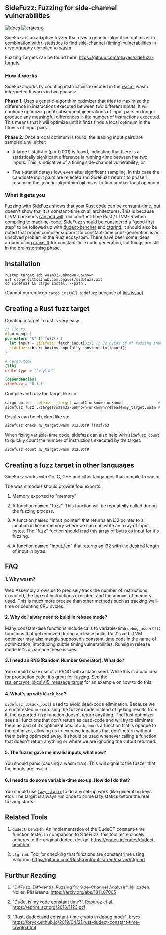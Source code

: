 ## SideFuzz: Fuzzing for side-channel vulnerabilities

[![docs](https://docs.rs/sidefuzz/badge.svg)](https://docs.rs/sidefuzz)
[![crates.io](https://meritbadge.herokuapp.com/sidefuzz)](https://crates.io/crates/sidefuzz)

SideFuzz is an adaptive fuzzer that uses a genetic-algorithim optimizer in combination with t-statistics to find side-channel (timing) vulnerabilities in cryptography compiled to [wasm](https://webassembly.org).

Fuzzing Targets can be found here: https://github.com/phayes/sidefuzz-targets

### How it works

SideFuzz works by counting instructions executed in the [wasmi](https://github.com/paritytech/wasmi) wasm interpreter. It works in two phases:

**Phase 1.** Uses a genetic-algorithim optimizer that tries to maximize the difference in instructions executed between two different inputs. It will continue optimizing until subsequent generations of input-pairs no longer produce any meaningful differences in the number of instructions executed. This means that it will optimize until it finds finds a local optimum in the fitness of input pairs.

**Phase 2.** Once a local optimum is found, the leading input-pairs are sampled until either:

- A large t-statistic (p = 0.001) is found, indicating that there is a statistically significant difference in running-time between the two inputs. This is indicative of a timing side-channel vulnerability; or

- The t-statistic stays low, even after significant sampling. In this case the candidate input pairs are rejected and SideFuzz returns to phase 1, resuming the genetic-algorithim optimizer to find another local optimum.

### What it gets you

Fuzzing with SideFuzz shows that your Rust code can be constant-time, but doesn't show that it *is* constant-time on all architectures. This is because LLVM backends [can and will](http://www.reparaz.net/oscar/misc/cmov.html) ruin constant-time Rust / LLVM-IR when compiling to machine-code. SideFuzz should be considered a "good first step" to be followed up with [dudect-bencher](https://crates.io/crates/dudect-bencher) and [ctgrind](https://github.com/RustCrypto/utils/tree/master/ctgrind). It should also be noted that proper compiler support for constant-time code-generation is an unsolved problem in the Rust ecosystem. There have been some ideas around using [cranelift](https://github.com/CraneStation/cranelift) for constant-time code generation, but things are still in the brainstorming phase. 

## Installation

```
rustup target add wasm32-unknown-unknown
git clone git@github.com:phayes/sidefuzz.git
cd sidefuzz && cargo install --path .
```

(Cannot currently do `cargo install sidefuzz` because of [this issue](https://github.com/phayes/sidefuzz/issues/12))

## Creating a Rust fuzz target

Creating a target in rust is very easy.

```rust
// lib.rs
#[no_mangle]
pub extern "C" fn fuzz() {
  let input = sidefuzz::fetch_input(32); // 32 bytes of of fuzzing input as a &[u8]
  sidefuzz::black_box(my_hopefully_constant_fn(input));
}
```

```toml
# Cargo.toml
[lib]
crate-type = ["cdylib"]

[dependencies]
sidefuzz = "0.1.1"
```

Compile and fuzz the target like so:

```bash
cargo build --release --target wasm32-unknown-unknown                # Always build in release mode
sidefuzz fuzz ./target/wasm32-unknown-unknown/release/my_target.wasm # Fuzzing!
```

Results can be checked like so:

```bash
sidefuzz check my_target.wasm 01250bf9 ff81f7b3
```

When fixing variable-time code, sidefuzz can also help with `sidefuzz count` to quickly count the number of instructions executed by the target.

```bash
sidefuzz count my_target.wasm 01250bf9
```

## Creating a fuzz target in other languages

SideFuzz works with Go, C, C++ and other langauges that compile to wasm.

The wasm module should provide four exports:

1. Memory exported to "memory"

2. A function named "fuzz". This function will be repeatedly called during the fuzzing process.

3. A function named "input_pointer" that returns an i32 pointer to a location in linear memory where we can can write an array of input bytes. The "fuzz" fuction should read this array of bytes as input for it's fuzzing.

4. A function named "input_len" that returns an i32 with the desired length of input in bytes.

## FAQ

#### 1. Why wasm?

Web Assembly allows us to precisely track the number of instructions executed, the type of instructions executed, and the amount of memory used. This is much more precise than other methods such as tracking wall-time or counting CPU cycles.

#### 2. Why do I alway need to build in release mode?

Many constant-time functions include calls to variable-time `debug_assert!()` functions that get removed during a release build. Rust's and LLVM optimizer may also mangle supposedly constant-time code in the name of optimization, introducing subtle timing vulnerabilities. Runnig in release mode let's us surface these issues.

#### 3. I need an RNG (Random Number Generator). What do?

You should make use of a PRNG with a static seed. While this is a bad idea for production code, it's great for fuzzing. See the [rsa_encrypt_pkcs1v15_message target](https://github.com/phayes/sidefuzz-targets/blob/master/rsa_encrypt_pkcs1v15_message/src/lib.rs) for an example on how to do this.

#### 4. What's up with `black_box` ?

`sidefuzz::black_box` is used to avoid dead-code elimination. Because we are interested in exercising the fuzzed code instead of getting results from it, the exported `fuzz` function doesn't return anything. The Rust optimizer sees all functions that don't return as dead-code and will try to eliminate them as part of it's optimizations. `black_box` is a function that is opaque to the optimizer, allowing us to exercise functions that don't return without them being optimized away. It should be used whenever calling a function that doesn't return anything or where we are ignoring the output returned.

#### 5. The fuzzer gave me invalid inputs, what now?

You should panic (causing a wasm trap). This will signal to the fuzzer that the inputs are invalid.

#### 6. I need to do some variable-time set-up. How do I do that?

You should use [`lazy_static`](https://crates.io/crates/lazy_static) to do any set-up work (like generating keys etc). The target is always run once to prime lazy statics before the real fuzzing starts.

## Related Tools

1. `dudect-bencher`. An implementation of the DudeCT constant-time function tester. In comparison to SideFuzz, this tool more closely adheres to the original dudect design. https://crates.io/crates/dudect-bencher

2. `ctgrind`. Tool for checking that functions are constant time using Valgrind. https://github.com/RustCrypto/utils/tree/master/ctgrind

## Furthur Reading

1. "DifFuzz: Differential Fuzzing for Side-Channel Analysis", Nilizadeh, Noller, Păsăreanu.
   https://arxiv.org/abs/1811.07005

2. "Dude, is my code constant time?", Reparaz et al. https://eprint.iacr.org/2016/1123.pdf

3. "Rust, dudect and constant-time crypto in debug mode", brycx.
   https://brycx.github.io/2019/04/21/rust-dudect-constant-time-crypto.html
